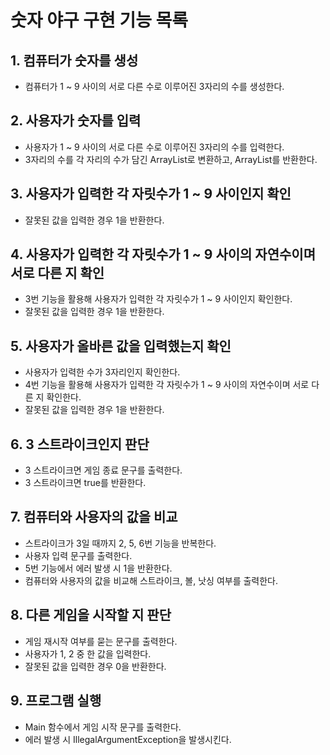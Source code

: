 # 숫자 야구 구현 기능 목록

## 1. 컴퓨터가 숫자를 생성
- 컴퓨터가 1 ~ 9 사이의 서로 다른 수로 이루어진 3자리의 수를 생성한다.

## 2. 사용자가 숫자를 입력
- 사용자가 1 ~ 9 사이의 서로 다른 수로 이루어진 3자리의 수를 입력한다.
- 3자리의 수를 각 자리의 수가 담긴 ArrayList로 변환하고, ArrayList를 반환한다.

## 3. 사용자가 입력한 각 자릿수가 1 ~ 9 사이인지 확인
- 잘못된 값을 입력한 경우 1을 반환한다.

## 4. 사용자가 입력한 각 자릿수가 1 ~ 9 사이의 자연수이며 서로 다른 지 확인
- 3번 기능을 활용해 사용자가 입력한 각 자릿수가 1 ~ 9 사이인지 확인한다.
- 잘못된 값을 입력한 경우 1을 반환한다.

## 5. 사용자가 올바른 값을 입력했는지 확인
- 사용자가 입력한 수가 3자리인지 확인한다.
- 4번 기능을 활용해 사용자가 입력한 각 자릿수가 1 ~ 9 사이의 자연수이며 서로 다른 지 확인한다.
- 잘못된 값을 입력한 경우 1을 반환한다.

## 6. 3 스트라이크인지 판단
- 3 스트라이크면 게임 종료 문구를 출력한다.
- 3 스트라이크면 true를 반환한다.

## 7. 컴퓨터와 사용자의 값을 비교
- 스트라이크가 3일 때까지 2, 5, 6번 기능을 반복한다.
- 사용자 입력 문구를 출력한다.
- 5번 기능에서 에러 발생 시 1을 반환한다.
- 컴퓨터와 사용자의 값을 비교해 스트라이크, 볼, 낫싱 여부를 출력한다.

## 8. 다른 게임을 시작할 지 판단
- 게임 재시작 여부를 묻는 문구를 출력한다.
- 사용자가 1, 2 중 한 값을 입력한다.
- 잘못된 값을 입력한 경우 0을 반환한다.

## 9. 프로그램 실행
- Main 함수에서 게임 시작 문구를 출력한다.
- 에러 발생 시 IllegalArgumentException을 발생시킨다.